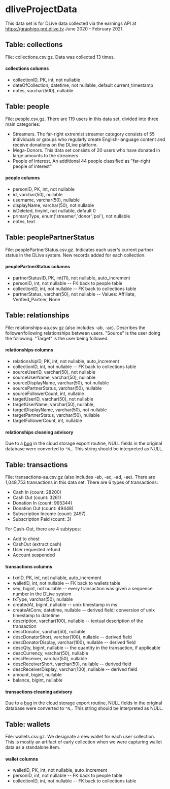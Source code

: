 # dliveProjectData

This data set is for DLive data collected via the earnings API at https://graphigo.prd.dlive.tv June 2020 - February 2021. 

## Table: collections
File: collections.csv.gz. Data was collected 13 times. 

#### collections columns
* collectionID, PK, int, not nullable
* dateOfCollection, datetime, not nullable, default current_timestamp
* notes, varchar(500), nullable

## Table: people
File: people.csv.gz. There are 119 users in this data set, divided into three main categories:
* Streamers. The far-right extremist streamer category consists of 55 individuals or groups who regularly create English-language content and receive donations on the DLive platform. 
* Mega-Donors. This data set consists of 20 users who have donated in large amounts to the streamers
* People of Interest. An additional 44 people classified as "far-right people of interest"

#### people columns
* personID, PK, int, not nullable
* id, varchar(50), nullable
* username, varchar(50), nullable
* displayName, varchar(50), not nullable
* isDeleted, tinyint, not nullable, default 0
* primaryType, enum('streamer','donor','poi'), not nullable
* notes, text 

## Table: peoplePartnerStatus
File: peoplePartnerStatus.csv.gz. Indicates each user's current partner status in the DLive system. New records added for each collection.

#### peoplePartnerStatus columns
* partnerStatusID, PK, int(11), not nullable, auto_increment
* personID, int, not nullable -- FK back to people table
* collectionID, int, not nullable -- FK back to collections table
* partnerStatus, varchar(50), not nullable -- Values: Affiliate, Verified_Partner, None

## Table: relationships
File: relationships-aa.csv.gz (also includes -ab, -ac). Describes the follower/following relationships between users. "Source" is the user doing the following. "Target" is the user being followed.

#### relationships columns
* relationshipID, PK, int, not nullable, auto_increment
* collectionID, int, not nullable -- FK back to collections table
* sourceUserID, varchar(50), not nullable 
* sourceUserName, varchar(50), nullable
* sourceDisplayName, varchar(50), not nullable
* sourcePartnerStatus, varchar(50), nullable
* sourceFollowerCount, int, nullable
* targetUserID, varchar(50), not nullable
* targetUserName, varchar(50), nullable,
* targetDisplayName, varchar(50), not nullable
* targetPartnerStatus, varchar(50), nullable
* targetFollowerCount, int, nullable

#### relationships cleaning advisory
Due to a [bug](https://cloud.google.com/sql/docs/mysql/known-issues) in the cloud storage export routine, NULL fields in the original database were converted to ```"N,```. This string should be interpreted as NULL.

## Table: transactions
File: transactions-aa.csv.gz (also includes -ab, -ac, -ad, -ae). There are 1,048,753 transactions in this data set. There are 6 types of transactions:
* Cash In (count: 28200)
* Cash Out (count: 3261)
* Donation In (count: 965344)
* Donation Out (count: 49448)
* Subscription Income (count: 2497)
* Subscription Paid (count: 3)

For Cash-Out, there are 4 subtypes:
* Add to chest
* CashOut (extract cash)
* User requested refund
* Account suspended

#### transactions columns
* txnID, PK, int, not nullable, auto_increment
* walletID, int, not nullable -- FK back to wallets table
* seq, bigint, not nullable -- every transaction was given a sequence number in the DLive system
* txType, varchar(50), nullable
* createdAt, bigint, nullable -- unix timestamp in ms
* createAtConv, datetime, nullable -- derived field; conversion of unix timestamp to datetime
* description, varchar(100), nullable -- textual description of the transaction
* descDonator, varchar(50), nullable
* descDonatorShort, varchar(100), nullable -- derived field
* descDonatorDisplay, varchar(100), nullable -- derived field
* descQty, bigint, nullable -- the quantity in the transaction, if applicable
* descCurrency, varchar(50), nullable
* descReceiver, varchar(50), nullable
* descReceiverShort, varchar(50), nullable -- derived field
* descReceiverDisplay, varchar(100), nullable -- derived field
* amount, bigint, nullable
* balance, bigint, nullable

#### transactions cleaning advisory
Due to a [bug](https://cloud.google.com/sql/docs/mysql/known-issues) in the cloud storage export routine, NULL fields in the original database were converted to ```"N,```. This string should be interpreted as NULL.

## Table: wallets
File: wallets.csv.gz. We designate a new wallet for each user collection. This is mostly an artifact of early collection when we were capturing wallet data as a standalone item.

#### wallet columns
* walletID, PK, int, not nullable, auto_increment
* personID, int, not nullable -- FK back to people table
* collectionID, int, not nullable -- FK back to collections table
